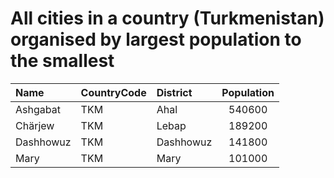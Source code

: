 # All cities in a country (Turkmenistan) organised by largest population to the smallest

| Name | CountryCode | District | Population |
| :--- | :--- | :--- | :---: |
|Ashgabat|TKM|Ahal|540600|
|Chärjew|TKM|Lebap|189200|
|Dashhowuz|TKM|Dashhowuz|141800|
|Mary|TKM|Mary|101000|
